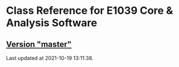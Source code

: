 # Class Reference for E1039 Core & Analysis Software
## [Version "master"](master/)
Last updated at 2021-10-19 13:11:38.
